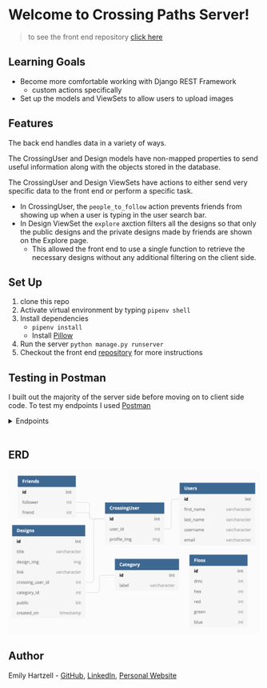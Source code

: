 # Welcome to Crossing Paths Server!

> to see the front end repository [click here](https://github.com/egeehartz/crossing-paths-client)

## Learning Goals

- Become more comfortable working with Django REST Framework
    - custom actions specifically
- Set up the models and ViewSets to allow users to upload images

## Features

The back end handles data in a variety of ways.

The CrossingUser and Design models have non-mapped properties to send useful information along with the objects stored in the database.

The CrossingUser and Design ViewSets have actions to either send very specific data to the front end or perform a specific task. 
- In CrossingUser, the    ```people_to_follow``` action prevents friends from showing up when a user is typing in the user search bar. 
- In Design ViewSet the ```explore``` axction filters all the designs so that only the public designs and the private designs made by friends are shown on the Explore page. 
    - This allowed the front end to use a single function to retrieve the necessary designs without any additional filtering on the client side. 

## Set Up

1. clone this repo
2. Activate virtual environment by typing ```pipenv shell```
3. Install dependencies
    - ```pipenv install```
    - Install [Pillow](https://pillow.readthedocs.io/en/stable/installation.html)
4. Run the server ```python manage.py runserver```
5. Checkout the front end [repository](https://github.com/egeehartz/crossing-paths-client) for more instructions

## Testing in Postman

I built out the majority of the server side before moving on to client side code. To test my endpoints I used [Postman](https://www.postman.com/)

<details><summary>Endpoints</summary>

GET (all)
- /designs
- /users
- /categories
- /follows

GET (one or some)
- /designs/#
- /designs?category_id=#
- /designs?user_id=#
- /users/#
- /categories/#
- /follows/#
- /follows?follower_id=#
- /follows?friend_id=1
- /currentuser
- /users/people_to_follow (@action)
- /designs/explore (@action)

 POST
 - /designs
 - /users
 - /follows

PUT
- /designs/#

DELETE
 - /designs/#
 - /follows/#


</details>

<br />

## ERD

<img src="./images/CP_ERD.png">

## Author

Emily Hartzell - [GitHub](https://github.com/egeehartz), [LinkedIn](www.linkedin.com/in/emilyhartzell), [Personal Website](https://egeehartz.github.io)